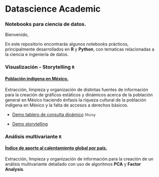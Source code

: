 # Datascience Academic
### Notebooks para ciencia de datos.

Bienvenido,	

En este repositorio encontrarás algunos notebooks prácticos, principalmente desarrollados en __R__ y __Python__, con tematicas relacionadas a la ciencia e ingeniería de datos.

### Visualización - Storytelling <code>R</code>	

 #### <a href="visualizacion/README.md"> Población indígena en México.</a> 	

Extracción, limpieza y organización de distintas fuentes de información para la creación de gráficos estáticos y dinámicos
acerca de la población general en México haciendo énfasis la riqueza cultural de la población indígena en México y la falta de accesos
a derechos básicos.

* <a href="https://ludwigrubio.shinyapps.io/shiny-mexico/">Demo tablero de consulta dinámico</a> <code>Shiny</code>

* <a href="https://datalud.com/articulo/poblacion-indigena-traves-de-los-datos">Demo storytelling</a> 

### Análisis multivariante <code>R</code>	


 #### <a href="analisis_multivariante/indice_calentamiento_global.md">Índice de aporte al calentamiento global por país.</a> 	

 Extracción, limpieza y organización de información para la creación de un análisis multivariante detallado con uso de algoritmos __PCA__ y __Factor Analysis__.
